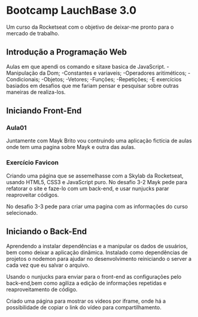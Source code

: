 # Bootcamp LauchBase 3.0
Um curso da Rocketseat com o objetivo de deixar-me pronto para o mercado de trabalho.

## Introdução a Programação Web

Aulas em que apendi os comando e sitaxe basica de JavaScript.
-Manipulação da Dom;
-Constantes e variaveis;
-Operadores aritiméticos;
-Condicionais;
-Objetos;
-Vetores;
-Funções;
-Repetições;
-E exercícios basiados em desafios que me fariam pensar e pesquisar sobre outras maneiras de realiza-los.

## Iniciando Front-End

### Aula01

Juntamente com Mayk Brito vou contruindo uma aplicação fictícia de aulas onde tem uma pagina sobre
Mayk e outra das aulas.

### Exercício Favicon

Criando uma página que se assemelhasse com a Skylab da Rocketseat, usando HTML5, CSS3 e JavaScript puro.
No desafio 3-2 Mayk pede para refatorar o site e faze-lo com um back-end, e usar nunjucks parar reaproveitar códigos.

No desafio 3-3 pede para criar uma pagina com as informações do curso selecionado. 


## Iniciando o Back-End

Aprendendo a instalar dependências e a manipular os dados de usuários, bem como deixar a aplicação dinâmica.
Instalado como dependências de projetos o nodemon para ajudar no desenvolvimento reiniciando o server a cada vez que eu salvar o arquivo.

Usando o nunjucks para enviar para o front-end as configurações pelo back-end,bem como agiliza a edição de informações repetidas e reaproveitamento de código.

Criado uma página para mostrar os videos por iframe, onde há a possibilidade de copiar o link do vídeo para compartilhamento.
